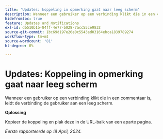 ```yaml
---
title: 'Updates: koppeling in opmerking gaat naar leeg scherm'
description: Wanneer een gebruiker op een verbinding klikt die in een commentaar is, leidt de verbinding de gebruiker aan een leeg scherm. Er is een tijdelijke oplossing beschikbaar.
hidefromtoc: true
feature: Updates and Notifications
exl-id: db510b1b-84ff-4e77-b028-7acc55ce9832
source-git-commit: 1bc69d197e26e8c5543ad03164ebca1839789274
workflow-type: tm+mt
source-wordcount: '81'
ht-degree: 0%

---
```


# Updates: Koppeling in opmerking gaat naar leeg scherm

<!--

>[!NOTE]
>
>This issue was fixed on April 25, 2024.

-->

Wanneer een gebruiker op een verbinding klikt die in een commentaar is, leidt de verbinding de gebruiker aan een leeg scherm.

**Oplossing**

Kopieer de koppeling en plak deze in de URL-balk van een aparte pagina.

_Eerste rapporteerde op 18 April, 2024._
